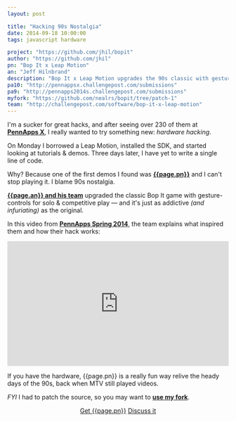 ```yaml
---
layout: post

title: "Hacking 90s Nostalgia"
date: 2014-09-18 10:00:00
tags: javascript hardware

project: "https://github.com/jhil/bopit"
author: "https://github.com/jhil"
pn: "Bop It x Leap Motion"
an: "Jeff Hilnbrand"
description: "Bop It x Leap Motion upgrades the 90s classic with gesture controls and more"
pa10: "http://pennappsx.challengepost.com/submissions"
pa9: "http://pennapps2014s.challengepost.com/submissions"
myfork: "https://github.com/nealrs/bopit/tree/patch-1"
team: "http://challengepost.com/software/bop-it-x-leap-motion"
---
```


I'm a sucker for great hacks, and after seeing over 230 of them at <strong><a href="{{ page.pa10 }}" target="_blank" title="PennApps X submission gallery">PennApps X</a></strong>, I really wanted to try something new: _hardware hacking_.

On Monday I borrowed a Leap Motion, installed the SDK, and started looking at tutorials & demos. Three days later, I have yet to write a single line of code.

Why? Because one of the first demos I found was <strong><a href="{{page.project}}" title="{{page.pn}} on GitHub" target="_blank">{{page.pn}}</a></strong> and I can't stop playing it. I blame 90s nostalgia.

<strong><a href="{{ page.team }}" target="_blank" title="{{ page.pn }} team on ChallengePost">{{page.an}} and his team</a></strong> upgraded the classic Bop It game with gesture-controls for solo & competitive play &mdash; and it's just as addictive _(and infuriating)_ as the original.

In this video from <strong><a href="{{ page.pa9 }}" target="_blank" title="PennApps Spring 2014 submission gallery">PennApps Spring 2014</a></strong>, the team explains what inspired them and how their hack works:

<style>.embed-container { position: relative; padding-bottom: 56.25%; height: 0; overflow: hidden; max-width: 100%; height: auto; } .embed-container iframe, .embed-container object, .embed-container embed { position: absolute; top: 0; left: 0; width: 100%; height: 100%; }</style><div class='embed-container'><iframe src='http://www.youtube.com/embed/Un50KKFU7E4' frameborder='0' allowfullscreen></iframe></div>

If you have the hardware, {{page.pn}} is a really fun way relive the heady days of the 90s, back when MTV still played videos.

_FYI_ I had to patch the source, so you may want to <strong><a href="{{ page.myfork }}" target="_blank" title="my bopit fork">use my fork</a></strong>.

<center><a href="{{page.project}}" class="btn btn-primary " title="Get {{page.pn}} on GitHub" target="_blank">Get {{page.pn}}</a> <a href="{{ page.url }}#comments" class="btn btn-inverse" title="Discuss this issue of Git @ Me online">Discuss it</a></center>
